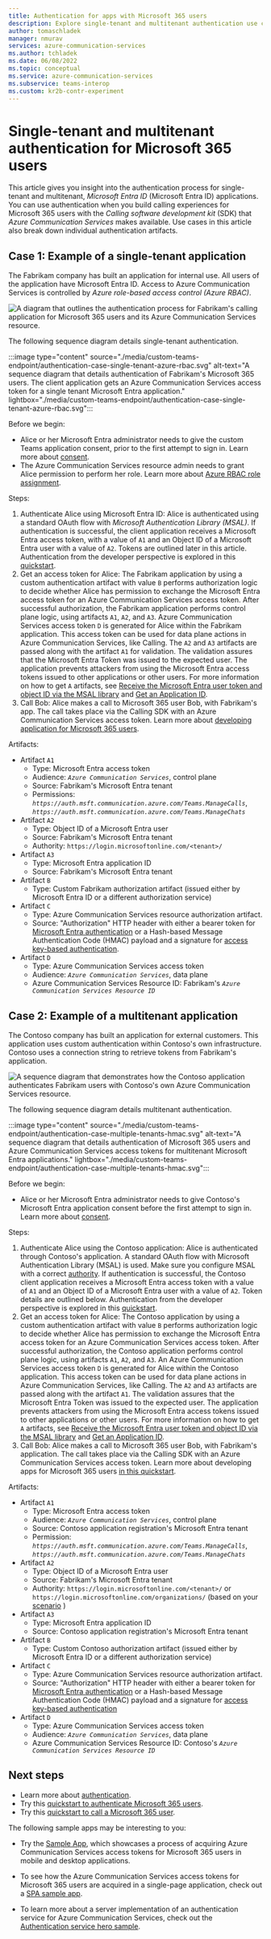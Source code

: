 ```yaml
---
title: Authentication for apps with Microsoft 365 users
description: Explore single-tenant and multitenant authentication use cases for applications supporting Microsoft 365 users. Also learn about authentication artifacts.
author: tomaschladek
manager: nmurav
services: azure-communication-services
ms.author: tchladek
ms.date: 06/08/2022
ms.topic: conceptual
ms.service: azure-communication-services
ms.subservice: teams-interop
ms.custom: kr2b-contr-experiment
---
```


# Single-tenant and multitenant authentication for Microsoft 365 users

 This article gives you insight into the authentication process for single-tenant and multitenant, *Microsoft Entra ID* (Microsoft Entra ID) applications. You can use authentication when you build calling experiences for Microsoft 365 users with the *Calling software development kit* (SDK) that *Azure Communication Services* makes available. Use cases in this article also break down individual authentication artifacts.

## Case 1: Example of a single-tenant application
The Fabrikam company has built an application for internal use. All users of the application have Microsoft Entra ID. Access to Azure Communication Services is controlled by *Azure role-based access control (Azure RBAC)*.


![A diagram that outlines the authentication process for Fabrikam's calling application for Microsoft 365 users and its Azure Communication Services resource.](./media/custom-teams-endpoint/authentication-case-single-tenant-azure-rbac-overview.svg)

The following sequence diagram details single-tenant authentication.

:::image type="content" source="./media/custom-teams-endpoint/authentication-case-single-tenant-azure-rbac.svg" alt-text="A sequence diagram that details authentication of Fabrikam's Microsoft 365 users. The client application gets an Azure Communication Services access token for a single tenant Microsoft Entra application." lightbox="./media/custom-teams-endpoint/authentication-case-single-tenant-azure-rbac.svg":::

Before we begin:
- Alice or her Microsoft Entra administrator needs to give the custom Teams application consent, prior to the first attempt to sign in. Learn more about [consent](../../../active-directory/develop/consent-framework.md).
- The Azure Communication Services resource admin needs to grant Alice permission to perform her role. Learn more about [Azure RBAC role assignment](../../../role-based-access-control/role-assignments-portal.yml).

Steps:
1. Authenticate Alice using Microsoft Entra ID: Alice is authenticated using a standard OAuth flow with *Microsoft Authentication Library (MSAL)*. If authentication is successful, the client application receives a Microsoft Entra access token, with a value of `A1` and an Object ID of a Microsoft Entra user with a value of `A2`. Tokens are outlined later in this article. Authentication from the developer perspective is explored in this [quickstart](../../quickstarts/manage-teams-identity.md).
1. Get an access token for Alice: The Fabrikam application by using a custom authentication artifact with value `B` performs authorization logic to decide whether Alice has permission to exchange the Microsoft Entra access token for an Azure Communication Services access token. After successful authorization, the Fabrikam application performs control plane logic, using artifacts `A1`, `A2`, and `A3`. Azure Communication Services access token `D` is generated for Alice within the Fabrikam application. This access token can be used for data plane actions in Azure Communication Services, like Calling. The `A2` and `A3` artifacts are passed along with the artifact `A1` for validation. The validation assures that the Microsoft Entra Token was issued to the expected user. The application prevents attackers from using the Microsoft Entra access tokens issued to other applications or other users. For more information on how to get `A` artifacts, see [Receive the Microsoft Entra user token and object ID via the MSAL library](../../quickstarts/manage-teams-identity.md?pivots=programming-language-csharp#step-1-receive-the-azure-ad-user-token-and-object-id-via-the-msal-library) and [Get an Application ID](../troubleshooting-info.md#get-an-application-id).
1. Call Bob: Alice makes a call to Microsoft 365 user Bob, with Fabrikam's app. The call takes place via the Calling SDK with an Azure Communication Services access token. Learn more about [developing application for Microsoft 365 users](../../quickstarts/voice-video-calling/get-started-with-voice-video-calling-custom-teams-client.md).

Artifacts:
- Artifact `A1`
  - Type: Microsoft Entra access token
  - Audience: _`Azure Communication Services`_, control plane
  - Source: Fabrikam's Microsoft Entra tenant
  - Permissions: _`https://auth.msft.communication.azure.com/Teams.ManageCalls`_, _`https://auth.msft.communication.azure.com/Teams.ManageChats`_
- Artifact `A2`
  - Type: Object ID of a Microsoft Entra user
  - Source: Fabrikam's Microsoft Entra tenant
  - Authority: `https://login.microsoftonline.com/<tenant>/`
- Artifact `A3`
  - Type: Microsoft Entra application ID
  - Source: Fabrikam's Microsoft Entra tenant
- Artifact `B`
  - Type: Custom Fabrikam authorization artifact (issued either by Microsoft Entra ID or a different authorization service)
- Artifact `C`
  - Type: Azure Communication Services resource authorization artifact. 
  - Source: "Authorization" HTTP header with either a bearer token for [Microsoft Entra authentication](../authentication.md#azure-ad-authentication) or a Hash-based Message Authentication Code (HMAC) payload and a signature for [access key-based authentication](../authentication.md#access-key).
- Artifact `D`
  - Type: Azure Communication Services access token
  - Audience: _`Azure Communication Services`_, data plane
  - Azure Communication Services Resource ID: Fabrikam's _`Azure Communication Services Resource ID`_
  
## Case 2: Example of a multitenant application
The Contoso company has built an application for external customers. This application uses custom authentication within Contoso's own infrastructure. Contoso uses a connection string to retrieve tokens from Fabrikam's application.

![A sequence diagram that demonstrates how the Contoso application authenticates Fabrikam users with Contoso's own Azure Communication Services resource.](./media/custom-teams-endpoint/authentication-case-multiple-tenants-hmac-overview.svg)

The following sequence diagram details multitenant authentication.

:::image type="content" source="./media/custom-teams-endpoint/authentication-case-multiple-tenants-hmac.svg" alt-text="A sequence diagram that details authentication of Microsoft 365 users and Azure Communication Services access tokens for multitenant Microsoft Entra applications." lightbox="./media/custom-teams-endpoint/authentication-case-multiple-tenants-hmac.svg":::

Before we begin:
- Alice or her Microsoft Entra administrator needs to give Contoso's Microsoft Entra application consent before the first attempt to sign in. Learn more about [consent](/entra/identity-platform/application-consent-experience).

Steps:
1. Authenticate Alice using the Contoso application: Alice is authenticated through Contoso's application. A standard OAuth flow with Microsoft Authentication Library (MSAL) is used. Make sure you configure MSAL with a correct [authority](/entra/identity-platform/msal-client-application-configuration#authority). If authentication is successful, the Contoso client application receives a Microsoft Entra access token with a value of `A1` and an Object ID of a Microsoft Entra user with a value of `A2`. Token details are outlined below. Authentication from the developer perspective is explored in this [quickstart](../../quickstarts/manage-teams-identity.md). 
1. Get an access token for Alice: The Contoso application by using a custom authentication artifact with value `B` performs authorization logic to decide whether Alice has permission to exchange the Microsoft Entra access token for an Azure Communication Services access token. After successful authorization, the Contoso application performs control plane logic, using artifacts `A1`, `A2`, and `A3`. An Azure Communication Services access token `D` is generated for Alice within the Contoso application. This access token can be used for data plane actions in Azure Communication Services, like Calling. The `A2` and `A3` artifacts are passed along with the artifact `A1`. The validation assures that the Microsoft Entra Token was issued to the expected user. The application prevents attackers from using the Microsoft Entra access tokens issued to other applications or other users. For more information on how to get `A` artifacts, see [Receive the Microsoft Entra user token and object ID via the MSAL library](../../quickstarts/manage-teams-identity.md?pivots=programming-language-csharp#step-1-receive-the-azure-ad-user-token-and-object-id-via-the-msal-library) and [Get an Application ID](../troubleshooting-info.md#get-an-application-id).
1. Call Bob: Alice makes a call to Microsoft 365 user Bob, with Fabrikam's application. The call takes place via the Calling SDK with an Azure Communication Services access token. Learn more about developing apps for Microsoft 365 users [in this quickstart](../../quickstarts/voice-video-calling/get-started-with-voice-video-calling-custom-teams-client.md).


Artifacts:
- Artifact `A1`
  - Type: Microsoft Entra access token
  - Audience: _`Azure Communication Services`_, control plane
  - Source: Contoso application registration's Microsoft Entra tenant
  - Permission: _`https://auth.msft.communication.azure.com/Teams.ManageCalls`_, _`https://auth.msft.communication.azure.com/Teams.ManageChats`_
- Artifact `A2`
  - Type: Object ID of a Microsoft Entra user
  - Source: Fabrikam's Microsoft Entra tenant
  - Authority: `https://login.microsoftonline.com/<tenant>/` or `https://login.microsoftonline.com/organizations/` (based on your [scenario](/entra/identity-platform/msal-client-application-configuration#authority) )
- Artifact `A3`
  - Type: Microsoft Entra application ID
  - Source: Contoso application registration's Microsoft Entra tenant
- Artifact `B`
  - Type: Custom Contoso authorization artifact (issued either by Microsoft Entra ID or a different authorization service)
- Artifact `C`
  - Type: Azure Communication Services resource authorization artifact. 
  - Source: "Authorization" HTTP header with either a bearer token for [Microsoft Entra authentication](../authentication.md#azure-ad-authentication) or a Hash-based Message Authentication Code (HMAC) payload and a signature for [access key-based authentication](../authentication.md#access-key)
- Artifact `D`
  - Type: Azure Communication Services access token
  - Audience: _`Azure Communication Services`_, data plane
  - Azure Communication Services Resource ID: Contoso's _`Azure Communication Services Resource ID`_

## Next steps

- Learn more about [authentication](../authentication.md).
- Try this [quickstart to authenticate Microsoft 365 users](../../quickstarts/manage-teams-identity.md).
- Try this [quickstart to call a Microsoft 365 user](../../quickstarts/voice-video-calling/get-started-with-voice-video-calling-custom-teams-client.md).

The following sample apps may be interesting to you:

- Try the [Sample App](https://github.com/Azure-Samples/communication-services-javascript-quickstarts/tree/main/manage-teams-identity-mobile-and-desktop), which showcases a process of acquiring Azure Communication Services access tokens for Microsoft 365 users in mobile and desktop applications.

- To see how the Azure Communication Services access tokens for Microsoft 365 users are acquired in a single-page application, check out a [SPA sample app](https://github.com/Azure-Samples/communication-services-javascript-quickstarts/tree/main/manage-teams-identity-spa).

- To learn more about a server implementation of an authentication service for Azure Communication Services, check out the [Authentication service hero sample](../../samples/trusted-auth-sample.md).
